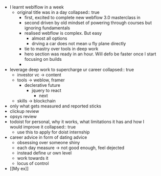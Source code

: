 - I learnt weblflow in a week
	- original title was in a day
	  collapsed:: true
		- first, excited to complete new webflow 3.0 masterclass in
		- second driven by old mindset of powering through courses but ignoring fundamentals
		- realised webflow is complex. But easy
			- almost all options
			- drving a car  does not mean u fly plane  directly
		- tie to mastry over tools in deep work
		- hero section was ready in an hour. Will defo be faster once I start focusing on builds
		-
- leverage deep work to supercharge ur career
  collapsed:: true
	- investor vc -> content
	- tools -> weblow, framer
		- declerative future
			- jquery to react
				- next
	- skills -> blockchain
- only what gets measured and reported sticks
- clickup review
- opsys review
- todoist for personal, why it works, what limitations it has and how I would improve it
  collapsed:: true
	- use this to apply for doist internship
- career advice in form of dating advice
	- obsessing over someone shiny
	- each day measure -> not good enough, feel dejected
	- instead define ur own level
	- work towards it
	- locus of control
- [[My ex]]